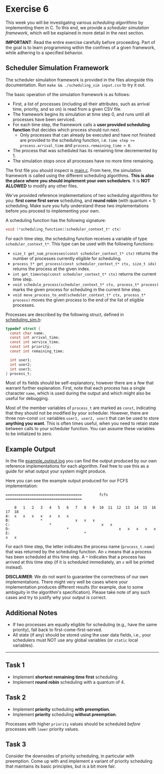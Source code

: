 # Exercise 6

This week you will be investigating various _scheduling algorithms_ by
implementing them in C. To this end, we provide a _scheduler simulation
framework_, which will be explained in more detail in the next section.

**IMPORTANT**: Read the entire exercise carefully before proceeding. Part of
the goal is to learn programming within the confines of a given framework,
while adhering to a specified behavior.

## Scheduler Simulation Framework

The scheduler simulation framework is provided in the files alongside this
documentation. Run `make && ./scheduling_sim input.csv` to try it out.

The basic operation of the simulation framework is as follows:

- First, a list of processes (including all their attributes, such as arrival
  time, priority, and so on) is read from a given CSV file.
- The framework begins its simulation at time step 0, and runs until all
  processes have been serviced.
- For each time step, the framework calls a
  **user provided scheduling function** that decides which process should run
  next.
  - Only processes that can already be executed and have not finished
    are provided to the scheduling function, i.e.
    `time step >= process.arrival_time` and `process.remaining_time > 0`.
- The process that was scheduled has its remaining time decremented by 1.
- The simulation stops once all processes have no more time remaining.

The first file you should inspect is [main.c](main.c). From here, the
simulation framework is called using the different scheduling algorithms.
**This is also the place where you should implement your own schedulers**.
It is **NOT ALLOWED** to modify any other files.

We've provided reference implementations of two scheduling algorithms for
you: **first come first serve** scheduling, and **round robin** (with quantum
= 1) scheduling. Make sure you fully understand these two implementations
before you proceed to implementing your own.

A scheduling function has the following signature:

```c
void (*scheduling_function)(scheduler_context_t* ctx)
```

For each time step, the scheduling function receives a variable of type
`scheduler_context_t*`. This type can be used with the following functions:

- `size_t get_num_processes(const scheduler_context_t* ctx)` returns the number of
  processes currently eligible for scheduling.
- `process_t* get_process(const scheduler_context_t* ctx, size_t idx)`
  returns the process at the given index.
- `int get_timestep(const scheduler_context_t* ctx)` returns the current
  time step.
- `void schedule_process(scheduler_context_t* ctx, process_t* process)` marks
  the given process for scheduling in the current time step.
- `void move_process_to_end(scheduler_context_t* ctx, process_t* process)`
  moves the given process to the end of the list of eligible processes.

Processes are described by the following struct, defined in
[scheduling_sim.h](scheduling_sim.h):

```c
typedef struct {
  const char name;
  const int arrival_time;
  const int service_time;
  const int priority;
  const int remaining_time;

  int user1;
  int user2;
  int user3;
} process_t;
```

Most of its fields should be self-explanatory, however there are a few that
warrant further explanation. First, note that each process has a single
character `name`, which is used during the output and which might also be
useful for debugging.

Most of the member variables of `process_t` are marked as `const`, indicating
that they should not be modified by your scheduler. However, there are three
non-const `int` variables `user1, user2, user3` that can be used to store
**anything you want**. This is often times useful, when you need to retain
state between calls to your scheduler function. You can assume these
variables to be initialized to zero.

## Example Output

In the file [example_output.log](example_output.log) you can find the output
produced by our own reference implementations for each algorithm. Feel free to
use this as a guide for what output your system might produce.

Here you can see the example output produced for our FCFS implementation:

```
===================================        fcfs        ===================================

    0   1   2   3   4   5   6   7   8   9  10  11  12  13  14  15  16  17  18
A:  x   x   x   x   x   x   x
B:              *               x   x   x
C:                  *                       x   x
D:                          *                       x   x   x   x   x
E:                                  *                                   x   x
```

For each time step, the letter indicates the process name (`process_t.name`)
that was returned by the scheduling function. An `x` means that a process has
been scheduled at this time step. A `*` indicates that a process has arrived
at this time step (if it is scheduled immediately, an `x` will be printed
instead).

**DISCLAIMER**: We do not want to guarantee the correctness of our own
implementations. There might very well be cases where your implementation
produces different results (for example, due to some ambiguity in the
algorithm's specification). Please take note of any such cases and try to
justify why your output is correct.

## Additional Notes

- If two processes are equally eligible for scheduling (e.g., have the same
  priority), fall back to first-come-first-served.
- All state (if any) should be stored using the user data fields, i.e., your
  schedulers must NOT use any global variables (or `static` local variables).

---

## Task 1

- Implement **shortest remaining time first** scheduling.
- Implement **round robin** scheduling with a quantum of 4.

## Task 2

- Implement **priority** scheduling **with preemption**.
- Implement **priority** scheduling **without preemption**.

Processes with higher `priority` values should be scheduled _before_
processes with `lower` priority values.

## Task 3

Consider the downsides of priority scheduling, in particular with preemption.
Come up with and implement a variant of priority scheduling that maintains
its basic principles, but is a bit more fair.
